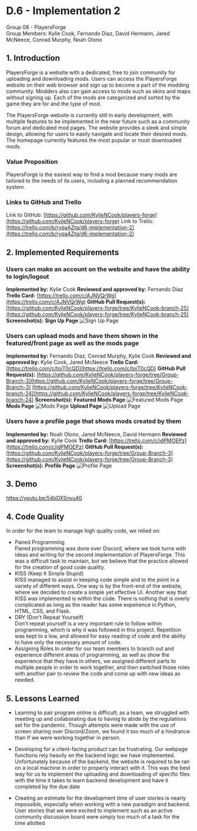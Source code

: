 # D.6 - Implementation 2

Group 08 - PlayersForge\
Group Members: Kylie Cook, Fernando Diaz, David Hermann, Jared McNeece, Conrad Murphy, Noah Olono

## 1. Introduction
PlayersForge is a website with a dedicated, free to join community for uploading and downloading mods. 
Users can access the PlayersForge website on their web browser and sign up to become a part of the 
modding community. Modders also can gain access to mods such as skins and maps without signing up.
Each of the mods are categorized  and sorted by the game they are for and the type of mod.

The PlayersForge website is currently still in early development, with multiple features to be 
implemented in the near future such as a community forum and dedicated mod pages. The website 
provides a sleek and simple design, allowing for users to easily navigate and locate their desired 
mods. The homepage currently features the most popular or most downloaded mods.

### Value Proposition
PlayersForge is the easiest way to find a mod because many mods are tailored to the needs of its users, 
including a planned recommendation system.

### Links to GitHub and Trello
Link to GitHub: [https://github.com/KylieNCook/players-forge](https://github.com/KylieNCook/players-forge)
Link to Trello: [https://trello.com/b/ryqaAZtg/d6-implementation-2](https://trello.com/b/ryqaAZtg/d6-implementation-2)

## 2. Implemented Requirements
### Users can make an account on the website and have the ability to login/logout
**Implemented by:** Kylie Cook
**Reviewed and approved by:** Fernando Diaz
**Trello Card:** [https://trello.com/c/AJNVQrWg](https://trello.com/c/AJNVQrWg)
**GitHub Pull Request(s):** [https://github.com/KylieNCook/players-forge/tree/KylieNCook-branch-25](https://github.com/KylieNCook/players-forge/tree/KylieNCook-branch-25)
**Screenshot(s):**
**Sign Up Page**
![Sign Up Page](https://i.imgur.com/ajEBC6f.png)

### Users can upload mods and have them shown in the featured/front page as well as the mods page
**Implemented by:** Fernando Diaz, Conrad Murphy, Kylie Cook
**Reviewed and approved by:** Kylie Cook, Jared McNeece
**Trello Card:** [https://trello.com/c/toiT0cQD](https://trello.com/c/toiT0cQD)
**GitHub Pull Request(s):** [https://github.com/KylieNCook/players-forge/tree/Group-Branch-3](https://github.com/KylieNCook/players-forge/tree/Group-Branch-3)
[https://github.com/KylieNCook/players-forge/tree/KylieNCook-branch-24](https://github.com/KylieNCook/players-forge/tree/KylieNCook-branch-24)
**Screenshot(s):**
**Featured Mods Page**
![Featured Mods Page](https://i.imgur.com/zaeg2Js.png)
**Mods Page**
![Mods Page](https://i.imgur.com/uWSxo7M.png)
**Upload Page**
![Upload Page](https://i.imgur.com/glyN06h.png)

### Users have a profile page that shows mods created by them
**Implemented by:** Noah Olono, Jared McNeece, David Hermann
**Reviewed and approved by:** Kylie Cook
**Trello Card:** [https://trello.com/c/idPMOEPz](https://trello.com/c/idPMOEPz)
**GitHub Pull Request(s):** [https://github.com/KylieNCook/players-forge/tree/Group-Branch-3](https://github.com/KylieNCook/players-forge/tree/Group-Branch-3)
**Screenshot(s):**
**Profile Page**
![Profile Page](https://i.imgur.com/ryy2Ewg.png)

## 3. Demo
https://youtu.be/54bDXSnvu40

## 4. Code Quality

In order for the team to manage high quality code, we relied on:
- Paired Programming\
    Paired programming was done over Discord, where we took turns with ideas and writing for the second
    implementation of PlayersForge. This was a difficult task to maintain, but we believe that the practice
    allowed for the creation of good code quality.
- KISS (Keep It Simple Stupid)\
    KISS managed to assist in keeping code simple and to the point in a variety of different ways. One way
    is by the front-end of the website, where we decided to create a simple yet effective UI. Another way 
    that KISS was implemented is within the code. There is nothing that is overly complicated as long as
    the reader has some expeirence in Python, HTML, CSS, and Flask.
- DRY (Don't Repeat Yourself)\
    Don't repeat yourself is a very important rule to follow within programming, which is why it was followed
    in this project. Repetition was kept to a low, and allowed for easy reading of code and the ability to have
    only the necessary amount of code.
- Assigning Roles
    In order for our team members to branch out and experience different areas of programming, as well as show
    the experience that they have in others, we assigned different parts to multiple people in order to work together,
    and then switched those roles with another pair to review the code and come up with new ideas as needed.

## 5. Lessons Learned
- Learning to pair program online is difficult; as a team, we struggled with meeting up and 
collaborating due to having to abide by the regulations set for the pandemic. Though attempts were made with the use of screen sharing over Discord/Zoom, we found it too much of a hindrance than if we were working together in person. 

- Developing for a client-facing product can be frustrating. Our webpage functions rely heavily on the backend logic we have implemented. Unfortunately because of the backend, the website is required to be ran on a local machine in order to properly interact with it. This was the best way for us to implement the uploading and downloading of specific files with the time it takes to learn backend development and have it completed by the due date

- Creating an estimate for the development time of user stories is nearly impossible, especially when working with a new paradigm and backend. User stories that we were excited to implement such as an active community discussion board were simply too much of a task for the time allotted
